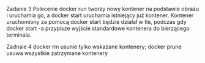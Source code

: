 Zadanie 3
Polecenie docker run tworzy nowy kontener na podstawie obrazu i uruchamia go, a docker start uruchamia istniejący już kontener.
Kontener uruchomiony za pomocą docker start będzie działał w tle, podczas gdy docker start -a przypisze wyjście standardowe kontenera do bierzącego terminala.

Zadnaie 4
docker rm usunie tylko wskazane kontenery; docker prune usuwa wszystkie zatrzymane kontenery